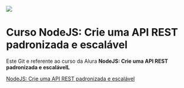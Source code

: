 ![](https://www.opus-software.com.br/wp-content/uploads/2018/09/nodejs.jpg)

# Curso NodeJS: Crie uma API REST padronizada e escalável

Este Git e referente ao curso da Alura **NodeJS: Crie uma API REST padronizada e escalávelL**

[NodeJS: Crie uma API REST padronizada e escalável](https://cursos.alura.com.br/course/nodejs-api-rest-padronizada-escalavel)


